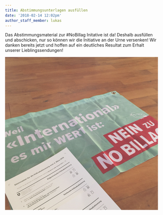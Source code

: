 ```yaml
---
title: Abstimmungsunterlagen ausfüllen
date: '2018-02-14 12:02pm'
author_staff_member: lukas
---
```

Das Abstimmungsmaterial zur #NoBillag Initative ist da! Deshalb ausfüllen und abschicken, nur so können wir die Initiative an der Urne versenken! Wir danken bereits jetzt und hoffen auf ein deutliches Resultat zum Erhalt unserer Lieblingssendungen!

![](/images/2018-02-14.jpg)

